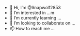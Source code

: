 - 👋 Hi, I’m @Snapwolf2853
- 👀 I’m interested in ...m
- 🌱 I’m currently learning ...
- 💞️ I’m looking to collaborate on ...
- 📫 How to reach me ...

<!---
Snapwolf2853/Snapwolf2853 is a ✨ special ✨ repository because its `README.md` (this file) appears on your GitHub profile.
You can click the Preview link to take a look at your changes.
--->
